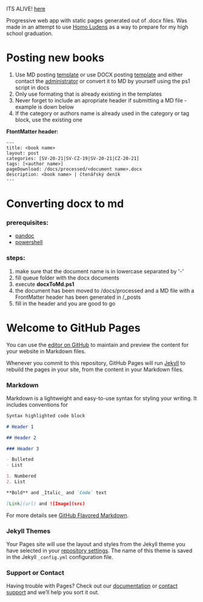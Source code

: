 ITS ALIVE! [here](https://littleratura.cz/)

Progressive web app with static pages generated out of .docx files. Was made in an attempt to use [Homo Ludens](https://en.wikipedia.org/wiki/Homo_Ludens) as a way to prepare for my high school graduation.

# Posting new books

1. Use MD posting [template](https://github.com/Feelav/LittleRatura/blob/master/docs/templates/md.md) or use DOCX posting [template](https://github.com/Feelav/LittleRatura/blob/docs/templates/word.docx) and either contact the [administrator](mailto:koudas1009@gmail.com) or convert it to MD by yourself using the ps1 script in docs
1. Only use formating that is already existing in the templates
1. Never forget to include an apropriate header if submitting a MD file - example is down below
1. If the category or authors name is already used in the category or tag block, use the existing one


**FtontMatter header:**
```
---
title: <book name>
layout: post
categories: [SV-20-21|SV-CZ-19|SV-20-21|CZ-20-21]
tags: [<author name>]
pageDownload: /docs/processed/<document name>.docx
description: <book name> | čtenářský deník
---
```

# Converting docx to md

### prerequisites:

- [pandoc](https://pandoc.org/installing.html)
- [powershell](https://github.com/PowerShell/PowerShell/releases)

### steps:

1. make sure that the document name is in lowercase separated by '-'
1. fill queue folder with the docx documents
1. execute **docxToMd.ps1**
1. the document has been moved to /docs/processed and a MD file with a FrontMatter header has been generated in /_posts
1. fill in the header and you are good to go

# Welcome to GitHub Pages

You can use the [editor on GitHub](https://github.com/Feelav/LittleRatura/edit/master/README.md) to maintain and preview the content for your website in Markdown files.

Whenever you commit to this repository, GitHub Pages will run [Jekyll](https://jekyllrb.com/) to rebuild the pages in your site, from the content in your Markdown files.

### Markdown

Markdown is a lightweight and easy-to-use syntax for styling your writing. It includes conventions for

```markdown
Syntax highlighted code block

# Header 1

## Header 2

### Header 3

- Bulleted
- List

1. Numbered
2. List

**Bold** and _Italic_ and `Code` text

[Link](url) and ![Image](src)
```

For more details see [GitHub Flavored Markdown](https://guides.github.com/features/mastering-markdown/).

### Jekyll Themes

Your Pages site will use the layout and styles from the Jekyll theme you have selected in your [repository settings](https://github.com/Feelav/LittleRatura/settings). The name of this theme is saved in the Jekyll `_config.yml` configuration file.

### Support or Contact

Having trouble with Pages? Check out our [documentation](https://help.github.com/categories/github-pages-basics/) or [contact support](https://github.com/contact) and we’ll help you sort it out.
